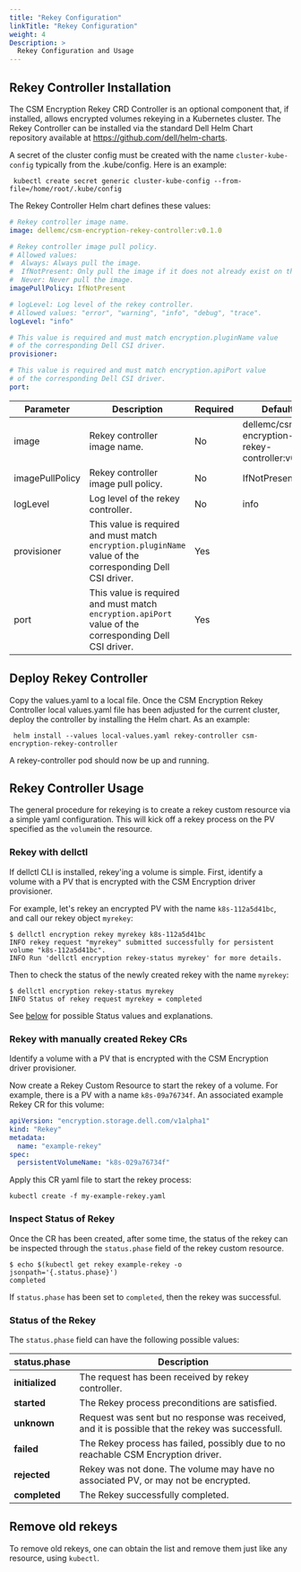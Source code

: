 ```yaml
---
title: "Rekey Configuration"
linkTitle: "Rekey Configuration"
weight: 4
Description: >
  Rekey Configuration and Usage
---
```


## Rekey Controller Installation

The CSM Encryption Rekey CRD Controller is an optional component that, if installed, allows encrypted volumes rekeying in a
Kubernetes cluster. The Rekey Controller can be installed via the standard Dell Helm Chart repository available 
at https://github.com/dell/helm-charts.

A secret of the cluster config must be created with the name ``cluster-kube-config`` typically from the .kube/config. Here is an example:  

```shell
 kubectl create secret generic cluster-kube-config --from-file=/home/root/.kube/config
```

The Rekey Controller Helm chart defines these values:


```yaml
# Rekey controller image name.
image: dellemc/csm-encryption-rekey-controller:v0.1.0

# Rekey controller image pull policy.
# Allowed values:
#  Always: Always pull the image.
#  IfNotPresent: Only pull the image if it does not already exist on the node.
#  Never: Never pull the image.
imagePullPolicy: IfNotPresent

# logLevel: Log level of the rekey controller.
# Allowed values: "error", "warning", "info", "debug", "trace".
logLevel: "info"

# This value is required and must match encryption.pluginName value
# of the corresponding Dell CSI driver.
provisioner:

# This value is required and must match encryption.apiPort value
# of the corresponding Dell CSI driver.
port:
```

| Parameter | Description | Required | Default |
| --------- |-------------|----------|--|
| image | Rekey controller image name. | No | dellemc/csm-encryption-rekey-controller:v0.1.0 |
| imagePullPolicy | Rekey controller image pull policy. | No | IfNotPresent |
| logLevel | Log level of the rekey controller. | No | info |
| provisioner | This value is required and must match `encryption.pluginName` value of the corresponding Dell CSI driver. | Yes |  |
| port | This value is required and must match `encryption.apiPort` value of the corresponding Dell CSI driver. | Yes |  |

## Deploy Rekey Controller

Copy the values.yaml to a local file. Once the CSM Encryption Rekey Controller local values.yaml file has been
adjusted for the current cluster, deploy the controller by installing the Helm chart. As an example:

``` helm install --values local-values.yaml rekey-controller csm-encryption-rekey-controller```

A rekey-controller pod should now be up and running.


## Rekey Controller Usage

The general procedure for rekeying is to create a rekey custom resource via a simple yaml configuration. This 
will kick off a rekey process on the PV specified as the `volume`in the resource. 

### Rekey with dellctl

If dellctl CLI is installed, rekey'ing a volume is simple. First, identify a volume with a PV that is encrypted with the CSM Encryption driver
provisioner.

For example, let's rekey an encrypted PV with the name ``k8s-112a5d41bc``, and call our rekey object `myrekey`:

```shell
$ dellctl encryption rekey myrekey k8s-112a5d41bc
INFO rekey request "myrekey" submitted successfully for persistent volume "k8s-112a5d41bc".
INFO Run 'dellctl encryption rekey-status myrekey' for more details.
```

Then to check the status of the newly created rekey with the name `myrekey`:

```shell
$ dellctl encryption rekey-status myrekey
INFO Status of rekey request myrekey = completed
```

See [below](../rekey#status-of-the-rekey) for possible Status values and explanations.

### Rekey with manually created Rekey CRs

Identify a volume with a PV that is encrypted with the CSM Encryption driver provisioner.

Now create a Rekey Custom Resource to start the rekey of a volume. For example, there is a PV with a name
`k8s-09a76734f`. An associated example Rekey CR for this volume:
```yaml 
apiVersion: "encryption.storage.dell.com/v1alpha1"
kind: "Rekey"
metadata:
  name: "example-rekey"
spec:
  persistentVolumeName: "k8s-029a76734f"
```

Apply this CR yaml file to start the rekey process:

```shell 
kubectl create -f my-example-rekey.yaml
```

### Inspect Status of Rekey
Once the CR has been created, after some time, the status of the rekey can be
inspected through the `status.phase` field of the rekey custom resource.

```shell
$ echo $(kubectl get rekey example-rekey -o jsonpath='{.status.phase}')
completed
```

If `status.phase` has been set to `completed`, then the rekey was successful.


### Status of the Rekey
The `status.phase` field can have the following possible values:

| status.phase    | **Description** |
|-----------------|-----------------|
| **initialized** | The request has been received by rekey controller. 
| **started**     | The Rekey process preconditions are satisfied. 
| **unknown**     | Request was sent but no response was received, and it is possible that the rekey was successfull. 
| **failed**      | The Rekey process has failed, possibly due to no reachable CSM Encryption driver. 
| **rejected**    | Rekey was not done. The volume may have no associated PV, or may not be encrypted. 
| **completed**   | The Rekey successfully completed. 



## Remove old rekeys

To remove old rekeys, one can obtain the list and remove them just like any resource, using ```kubectl```.
